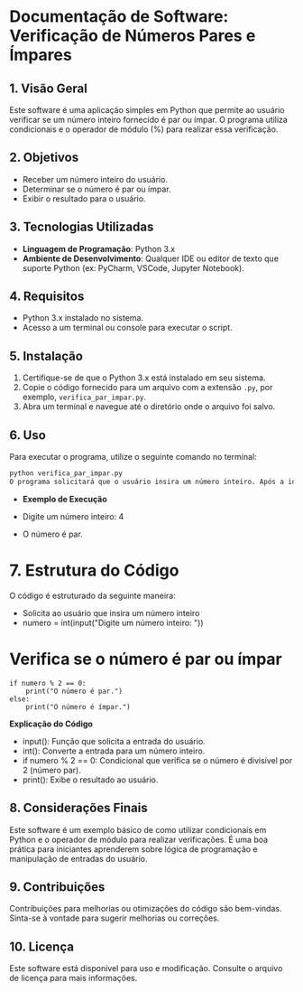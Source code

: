 # Documentação de Software: Verificação de Números Pares e Ímpares

## 1. Visão Geral

Este software é uma aplicação simples em Python que permite ao usuário verificar se um número inteiro fornecido é par ou ímpar. O programa utiliza condicionais e o operador de módulo (%) para realizar essa verificação.

## 2. Objetivos

- Receber um número inteiro do usuário.
- Determinar se o número é par ou ímpar.
- Exibir o resultado para o usuário.

## 3. Tecnologias Utilizadas

- **Linguagem de Programação**: Python 3.x
- **Ambiente de Desenvolvimento**: Qualquer IDE ou editor de texto que suporte Python (ex: PyCharm, VSCode, Jupyter Notebook).

## 4. Requisitos

- Python 3.x instalado no sistema.
- Acesso a um terminal ou console para executar o script.

## 5. Instalação

1. Certifique-se de que o Python 3.x está instalado em seu sistema.
2. Copie o código fornecido para um arquivo com a extensão `.py`, por exemplo, `verifica_par_impar.py`.
3. Abra um terminal e navegue até o diretório onde o arquivo foi salvo.

## 6. Uso

Para executar o programa, utilize o seguinte comando no terminal:

```bash
python verifica_par_impar.py 
O programa solicitará que o usuário insira um número inteiro. Após a inserção, ele verificará se o número é par ou ímpar e exibirá o resultado.
```
- **Exemplo de Execução**

- Digite um número inteiro: 4
- O número é par.

# 7. Estrutura do Código
O código é estruturado da seguinte maneira:

- Solicita ao usuário que insira um número inteiro
- numero = int(input("Digite um número inteiro: "))

# Verifica se o número é par ou ímpar

```
if numero % 2 == 0:
    print("O número é par.")
else:
    print("O número é ímpar.")
```

**Explicação do Código**
- input(): Função que solicita a entrada do usuário.
- int(): Converte a entrada para um número inteiro.
- if numero % 2 == 0: Condicional que verifica se o número é divisível por 2 (número par).
- print(): Exibe o resultado ao usuário.

## 8. Considerações Finais
Este software é um exemplo básico de como utilizar condicionais em Python e o operador de módulo para realizar verificações. É uma boa prática para iniciantes aprenderem sobre lógica de programação e manipulação de entradas do usuário.

## 9. Contribuições
Contribuições para melhorias ou otimizações do código são bem-vindas. Sinta-se à vontade para sugerir melhorias ou correções.

## 10. Licença
Este software está disponível para uso e modificação. Consulte o arquivo de licença para mais informações.
